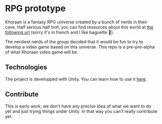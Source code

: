 # RPG prototype

Khoraan is a fantasy RPG universe created by a bunch of nerds in their cave. Half serious half troll, you can find resources about this world at [the following url](https://norcisrasp.ddns.net/jdrpz) (sorry it's in french and I like baguette :baguette_bread:).

The nerdiest nerds of the group decided that it would be fun to try to develop a video game based on this universe. This repo is a pre-pre-alpha of what Khoraan video game will be.

## Technologies

The project is developped with Unity. You can learn how to use it [here](https://unity.com/fr/learn).

## Contribute

This is early work, we don't have any precise idea of what we want to do yet and just trying things under Unity. In that way you can't really contribute yet.
